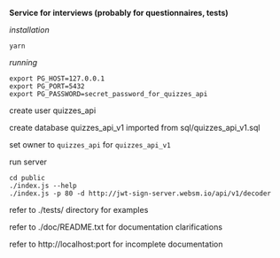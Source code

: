**Service for interviews (probably for questionnaires, tests)**

*installation*
```
yarn
```

*running*
```
export PG_HOST=127.0.0.1
export PG_PORT=5432
export PG_PASSWORD=secret_password_for_quizzes_api
```

create user quizzes_api

create database quizzes_api_v1 imported from sql/quizzes_api_v1.sql

set owner to `quizzes_api` for `quizzes_api_v1`

run server
```
cd public
./index.js --help
./index.js -p 80 -d http://jwt-sign-server.websm.io/api/v1/decoder
```

refer to ./tests/ directory for examples

refer to ./doc/README.txt for documentation clarifications

refer to http://localhost:port for incomplete documentation
